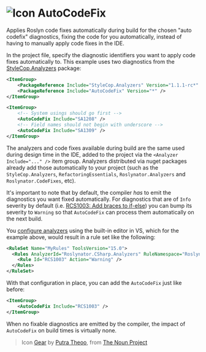 ![Icon](https://raw.github.com/kzu/AutoCodeFix/master/icon/32.png) AutoCodeFix
============

Applies Roslyn code fixes automatically during build for the chosen "auto codefix" diagnostics, fixing 
the code for you automatically, instead of having to manually apply code fixes in the IDE.

In the project file, specify the diagnostic identifiers you want to apply code fixes automatically to. 
This example uses two diagnostics from the [StyleCop.Analyzers](https://www.nuget.org/packages/StyleCop.Analyzers) 
package:

```xml
<ItemGroup>
    <PackageReference Include="StyleCop.Analyzers" Version="1.1.1-rc*" />
    <PackageReference Include="AutoCodeFix" Version="*" />
</ItemGroup>

<ItemGroup>
    <!-- System usings should go first --> 
    <AutoCodeFix Include="SA1208" />
    <!-- Field names should not begin with underscore -->
    <AutoCodeFix Include="SA1309" />
</ItemGroup>
```

The analyzers and code fixes available during build are the same used during design time in the 
IDE, added to the project via the `<Analyzer Include="..." />` item group. Analyzers 
distributed via nuget packages already add those automatically to your project (such as the `StyleCop.Analyzers`, 
`RefactoringEssentials`, `Roslynator.Analyzers` and `Roslynator.CodeFixes`, etc).

It's important to note that by default, the compiler *has* to emit the diagnostics you want fixed automatically. 
For diagnostics that are of `Info` severity by default (i.e. [RCS1003: Add braces to if-else](https://github.com/JosefPihrt/Roslynator/blob/master/docs/analyzers/RCS1003.md)) 
you can bump its severity to `Warning` so that `AutoCodeFix` can process them automatically on the next build. 

You [configure analyzers](https://docs.microsoft.com/en-us/visualstudio/code-quality/use-roslyn-analyzers?view=vs-2017) using 
the built-in editor in VS, which for the example above, would result in a rule set like the following:

```xml
<RuleSet Name="MyRules" ToolsVersion="15.0">
  <Rules AnalyzerId="Roslynator.CSharp.Analyzers" RuleNamespace="Roslynator.CSharp.Analyzers">
    <Rule Id="RCS1003" Action="Warning" />
  </Rules>
</RuleSet>
```

With that configuration in place, you can add the `AutoCodeFix` just like before:

```xml
<ItemGroup>
    <AutoCodeFix Include="RCS1003" />
</ItemGroup>
```

When no fixable diagnostics are emitted by the compiler, the impact of `AutoCodeFix` on build times 
is virtually none.


> Icon [Gear](https://thenounproject.com/term/gear/2069169/) by 
> [Putra Theoo](https://thenounproject.com/tnputra555), 
> from [The Noun Project](https://thenounproject.com/)